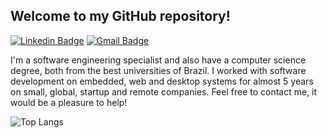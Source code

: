 ## Welcome to my GitHub repository!

[![Linkedin Badge](https://img.shields.io/badge/-mazoti-blue?style=flat-square&logo=Linkedin&logoColor=white&link=https://www.linkedin.com/in/mazoti/)](https://www.linkedin.com/in/mazoti/)
[![Gmail Badge](https://img.shields.io/badge/-mazoti@gmail.com-c14438?style=flat-square&logo=Gmail&logoColor=white&link=mailto:mazoti@gmail.com)](mailto:mazoti@gmail.com)

I'm a software engineering specialist and also have a computer science degree, both from the best universities of Brazil. I worked with software development on embedded, web and desktop systems for almost 5 years on small, global, startup and remote companies. Feel free to contact me, it would be a pleasure to help!

![Top Langs](https://github-readme-stats.vercel.app/api/top-langs/?username=mazoti&hide=TeX&layout=compact)
